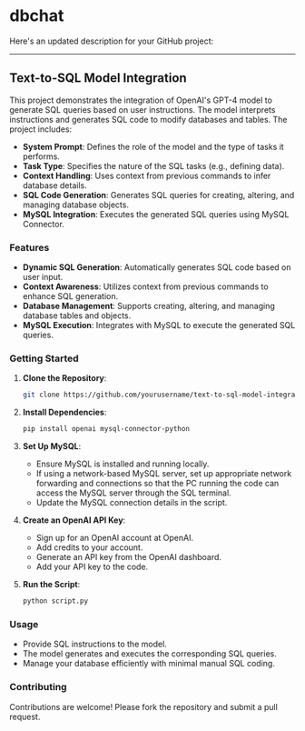 # dbchat
Here's an updated description for your GitHub project:

---

## Text-to-SQL Model Integration

This project demonstrates the integration of OpenAI's GPT-4 model to generate SQL queries based on user instructions. The model interprets instructions and generates SQL code to modify databases and tables. The project includes:

- **System Prompt**: Defines the role of the model and the type of tasks it performs.
- **Task Type**: Specifies the nature of the SQL tasks (e.g., defining data).
- **Context Handling**: Uses context from previous commands to infer database details.
- **SQL Code Generation**: Generates SQL queries for creating, altering, and managing database objects.
- **MySQL Integration**: Executes the generated SQL queries using MySQL Connector.

### Features

- **Dynamic SQL Generation**: Automatically generates SQL code based on user input.
- **Context Awareness**: Utilizes context from previous commands to enhance SQL generation.
- **Database Management**: Supports creating, altering, and managing database tables and objects.
- **MySQL Execution**: Integrates with MySQL to execute the generated SQL queries.

### Getting Started

1. **Clone the Repository**:
   ```bash
   git clone https://github.com/yourusername/text-to-sql-model-integration.git
   ```
2. **Install Dependencies**:
   ```bash
   pip install openai mysql-connector-python
   ```
3. **Set Up MySQL**:
   - Ensure MySQL is installed and running locally.
   - If using a network-based MySQL server, set up appropriate network forwarding and connections so that the PC running the code can access the MySQL server through the SQL terminal.
   - Update the MySQL connection details in the script.

4. **Create an OpenAI API Key**:
   - Sign up for an OpenAI account at OpenAI.
   - Add credits to your account.
   - Generate an API key from the OpenAI dashboard.
   - Add your API key to the code.

5. **Run the Script**:
   ```bash
   python script.py
   ```

### Usage

- Provide SQL instructions to the model.
- The model generates and executes the corresponding SQL queries.
- Manage your database efficiently with minimal manual SQL coding.

### Contributing

Contributions are welcome! Please fork the repository and submit a pull request.
